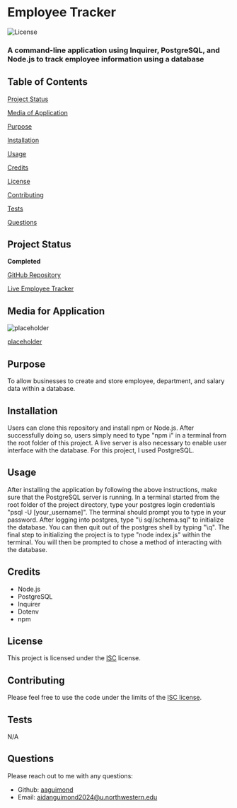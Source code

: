 # Employee Tracker

![License](https://img.shields.io/badge/license-ISC-blue.svg)

### A command-line application using Inquirer, PostgreSQL, and Node.js to track employee information using a database

## Table of Contents

[Project Status](#project-status)

[Media of Application](#media-for-application)

[Purpose](#purpose)

[Installation](#installation)

[Usage](#usage)

[Credits](#credits)

[License](#license)

[Contributing](#contributing)

[Tests](#tests)

[Questions](#questions)

## Project Status

**Completed**

[GitHub Repository](https://github.com/aaguimond/module12-challenge-employee-tracker)

[Live Employee Tracker](N/A)

## Media for Application

![placeholder](placeholder)

[placeholder](placeholder)


## Purpose

To allow businesses to create and store employee, department, and salary data within a database.

## Installation

Users can clone this repository and install npm or Node.js. After successfully doing so, users simply need to type "npm i" in a terminal from the root folder of this project. A live server is also necessary to enable user interface with the database. For this project, I used PostgreSQL.

## Usage

After installing the application by following the above instructions, make sure that the PostgreSQL server is running. In a terminal started from the root folder of the project directory, type your postgres login credentials "psql -U [your_username]". The terminal should prompt you to type in your password. After logging into postgres, type "\i sql/schema.sql" to initialize the database. You can then quit out of the postgres shell by typing "\q". The final step to initializing the project is to type "node index.js" within the terminal. You will then be prompted to chose a method of interacting with the database.

## Credits

* Node.js
* PostgreSQL
* Inquirer
* Dotenv
* npm

## License

This project is licensed under the [ISC](https://opensource.org/licenses/ISC) license.

## Contributing

Please feel free to use the code under the limits of the [ISC license](#license).

## Tests

N/A

## Questions

Please reach out to me with any questions:

- Github: [aaguimond](https://github.com/aaguimond)
- Email: aidanguimond2024@u.northwestern.edu